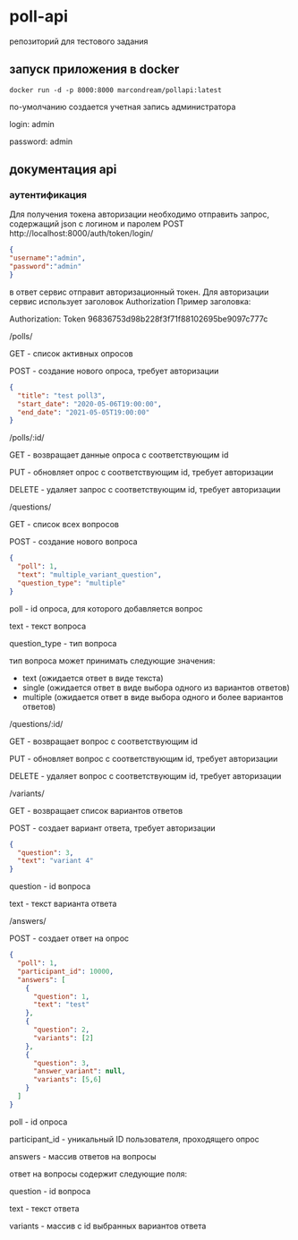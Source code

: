# poll-api
репозиторий для тестового задания

## запуск приложения в docker

```shell
docker run -d -p 8000:8000 marcondream/pollapi:latest
```

по-умолчанию создается учетная запись администратора

login: admin

password: admin

## документация api


### аутентификация
Для получения токена авторизации необходимо отправить запрос, содержащий json с логином и паролем
POST http://localhost:8000/auth/token/login/

```json
{
"username":"admin",
"password":"admin"
}
```

в ответ сервис отправит авторизационный токен. 
Для авторизации сервис использует заголовок Authorization
Пример заголовка: 

Authorization: Token 96836753d98b228f3f71f88102695be9097c777c

/polls/

GET - список активных опросов

POST - создание нового опроса, требует авторизации
```json
{
  "title": "test poll3",
  "start_date": "2020-05-06T19:00:00",
  "end_date": "2021-05-05T19:00:00"
}
```
/polls/:id/

GET - возвращает данные опроса с соответствующим id

PUT - обновляет опрос с соответствующим id, требует авторизации

DELETE - удаляет запрос с соответствующим id, требует авторизации

/questions/

GET - список всех вопросов

POST - создание нового вопроса
```json
{
  "poll": 1,
  "text": "multiple_variant_question",
  "question_type": "multiple"
}
```
poll - id опроса, для которого добавляется вопрос

text - текст вопроса

question_type - тип вопроса

тип вопроса может принимать следующие значения:
 - text (ожидается ответ в виде текста)
 - single (ожидается ответ в виде выбора одного из вариантов ответов)
 - multiple (ожидается ответ в виде выбора одного и более вариантов ответов)

/questions/:id/

GET - возвращает вопрос с соответствующим id

PUT - обновляет вопрос с соответствующим id, требует авторизации

DELETE - удаляет вопрос с соответствующим id, требует авторизации

/variants/

GET - возвращает список вариантов ответов

POST - создает вариант ответа, требует авторизации
```json
{
  "question": 3,
  "text": "variant 4"
}
```
question - id вопроса

text - текст варианта ответа

/answers/

POST - создает ответ на опрос

```json
{
  "poll": 1,
  "participant_id": 10000,
  "answers": [
    {
      "question": 1,
      "text": "test"
    },
    {
      "question": 2,
      "variants": [2]
    },
    {
      "question": 3,
      "answer_variant": null,
      "variants": [5,6]
    }
  ]
}
```
poll - id опроса

participant_id - уникальный ID пользователя, проходящего опрос

answers - массив ответов на вопросы

ответ на вопросы содержит следующие поля:

question - id вопроса

text - текст ответа

variants - массив с id выбранных вариантов ответа


